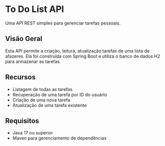 # To Do List API

Uma API REST simples para gerenciar tarefas pessoais.

## Visão Geral

Esta API permite a criação, leitura, atualização tarefas de uma lista de afazeres. Ela foi construída com Spring Boot e utiliza o banco de dados H2 para armazenar as tarefas.

## Recursos

- Listagem de todas as tarefas
- Recuperação de uma tarefa por ID do usuário 
- Criação de uma nova tarefa
- Atualização de uma tarefa existente


## Requisitos

- Java 17 ou superior
- Maven para gerenciamento de dependências    

